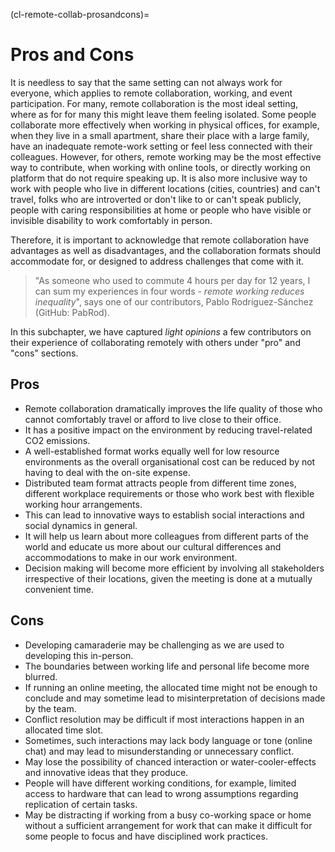 (cl-remote-collab-prosandcons)=
# Pros and Cons

It is needless to say that the same setting can not always work for everyone, which applies to remote collaboration, working, and event participation.
For many, remote collaboration is the most ideal setting, where as for for many this might leave them feeling isolated.
Some people collaborate more effectively when working in physical offices, for example, when they live in a small apartment, share their place with a large family, have an inadequate remote-work setting or feel less connected with their colleagues.
However, for others, remote working may be the most effective way to contribute, when working with online tools, or directly working on platform that do not require speaking up.
It is also more inclusive way to work with people who live in different locations (cities, countries) and can't travel, folks who are introverted or don't like to or can't speak publicly, people with caring responsibilities at home or people who have visible or invisible disability to work comfortably in person.

Therefore, it is important to acknowledge that remote collaboration have advantages as well as disadvantages, and the collaboration formats should accommodate for, or designed to address challenges that come with it.
> "As someone who used to commute 4 hours per day for 12 years, I can sum my experiences in four words - *remote working reduces inequality*", says one of our contributors, Pablo Rodríguez-Sánchez (GitHub: PabRod).

In this subchapter, we have captured *light opinions* a few contributors on their experience of collaborating remotely with others under "pro" and "cons" sections.

## Pros

- Remote collaboration dramatically improves the life quality of those who cannot comfortably travel or afford to live close to their office.
- It has a positive impact on the environment by reducing travel-related CO2 emissions.
- A well-established format works equally well for low resource environments as the overall organisational cost can be reduced by not having to deal with the on-site expense.
- Distributed team format attracts people from different time zones, different workplace requirements or those who work best with flexible working hour arrangements.
- This can lead to innovative ways to establish social interactions and social dynamics in general.
- It will help us learn about more colleagues from different parts of the world and educate us more about our cultural differences and accommodations to make in our work environment.
- Decision making will become more efficient by involving all stakeholders irrespective of their locations, given the meeting is done at a mutually convenient time.

## Cons

- Developing camaraderie may be challenging as we are used to developing this in-person.
- The boundaries between working life and personal life become more blurred.
- If running an online meeting, the allocated time might not be enough to conclude and may sometime lead to misinterpretation of decisions made by the team.
- Conflict resolution may be difficult if most interactions happen in an allocated time slot.
- Sometimes, such interactions may lack body language or tone (online chat) and may lead to misunderstanding or unnecessary conflict.
- May lose the possibility of chanced interaction or water-cooler-effects and innovative ideas that they produce.
- People will have different working conditions, for example, limited access to hardware that can lead to wrong assumptions regarding replication of certain tasks.
- May be distracting if working from a busy co-working space or home without a sufficient arrangement for work that can make it difficult for some people to focus and have disciplined work practices.
